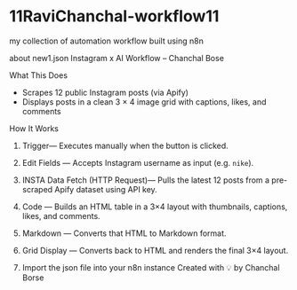 
# 11RaviChanchal-workflow11
my collection of  automation workflow built using n8n 

about new1.json
Instagram x AI Workflow – Chanchal Bose

 What This Does
- Scrapes 12 public Instagram posts (via Apify)
- Displays posts in a clean 3 × 4 image grid with captions, likes, and comments

 How It Works
1. Trigger— Executes manually when the button is clicked.
2. Edit Fields — Accepts Instagram username as input (e.g. `nike`).
3. INSTA Data Fetch (HTTP Request)— Pulls the latest 12 posts from a pre-scraped Apify dataset using API key.
4. Code — Builds an HTML table in a 3×4 layout with thumbnails, captions, likes, and comments.
5. Markdown  — Converts that HTML to Markdown format.
6. Grid Display — Converts back to HTML and renders the final 3×4 layout.

1. Import the  json file into your n8n instance
Created with 💡 by Chanchal Borse
